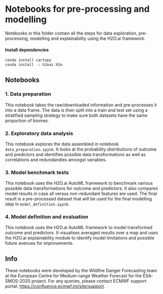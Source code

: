# Notebooks for pre-processing and modelling

Notebooks in this folder contain all the steps for data exploration, pre-processing, modelling and explainability using the H2O.ai framework. 

#### Install dependencies

```bash
conda install cartopy
conda install -c h2oai h2o
```

## Notebooks

### 1. Data preparation

This notebook takes the raw/downloaded information and pre-processes it into a data frame. The data is then split into a train and test set using a stratified sampling strategy to make sure both datasets have the same proportion of biomes.

### 2. Exploratory data analysis

This notebook explores the data assembled in notebook `data_preparation.ipynb`. It looks at the probability distributions of outcome and predictors and identifies possible data transformations as well as correlations and redundandies amongst variables.

### 3. Model benchmark tests

This notebook uses the H2O.ai AutoML framework to benchmark various possible data transformations for outcome and predictors. It also compares model results in case all versus non-redundant features are used. The final result is a pre-processed dataset that will be used for the final modelling step in `model_definition.ipynb`.

### 4. Model definition and evaluation

This notebook uses the H2O.ai AutoML framework to model transformed outcome and predictors. It visualises averaged results over a map and uses the H2O.ai explainability module to identify model limitations and possible future avenues for improvements.


## Info

These notebooks were developed by the Wildfire Danger Forecasting team at the European Centre for Medium-range Weather Forecast for the ESA-SMOS-2020 project. For any queries, please contact ECMWF support portal: https://confluence.ecmwf.int/site/support.
